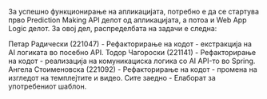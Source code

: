За успешно функционирање на апликацијата, потребно е да се стартува прво Prediction Making API делот од апликацијата, а потоа и Web App Logic делот. За овој дел, распределбата на задачи е следна:

Петар Радически (221047) - Рефакторирање на кодот - екстракција на AI логиката во посебно API.
Тодор Чагороски (221141) - Рефакторирање на кодот - реализација на комуникациска логика со AI API-то во Spring.
Ангела Стоименовска (221092) - Рефакторирање на кодот - промена на изгледот на темплејтите и видео.
Сите заедно - Елаборат за употребениот шаблон.